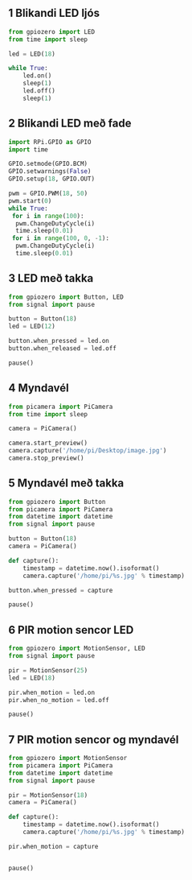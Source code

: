 ## 1 Blikandi LED ljós
``` python
from gpiozero import LED
from time import sleep

led = LED(18)

while True:
    led.on()
    sleep(1)
    led.off()
    sleep(1)

```

## 2 Blikandi LED með fade
``` python
import RPi.GPIO as GPIO
import time

GPIO.setmode(GPIO.BCM)
GPIO.setwarnings(False)
GPIO.setup(18, GPIO.OUT)

pwm = GPIO.PWM(18, 50)
pwm.start(0)
while True:
 for i in range(100):
  pwm.ChangeDutyCycle(i)
  time.sleep(0.01)
 for i in range(100, 0, -1):
  pwm.ChangeDutyCycle(i)
  time.sleep(0.01)
```

## 3 LED með takka
``` python
from gpiozero import Button, LED
from signal import pause

button = Button(18)
led = LED(12)

button.when_pressed = led.on
button.when_released = led.off

pause()
```

## 4 Myndavél
``` python
from picamera import PiCamera
from time import sleep

camera = PiCamera()

camera.start_preview()
camera.capture('/home/pi/Desktop/image.jpg')
camera.stop_preview()
```

## 5 Myndavél með takka
``` python
from gpiozero import Button
from picamera import PiCamera
from datetime import datetime
from signal import pause

button = Button(18)
camera = PiCamera()

def capture():
    timestamp = datetime.now().isoformat()
    camera.capture('/home/pi/%s.jpg' % timestamp)

button.when_pressed = capture

pause()
```
## 6 PIR motion sencor LED
``` python
from gpiozero import MotionSensor, LED
from signal import pause

pir = MotionSensor(25)
led = LED(18)

pir.when_motion = led.on
pir.when_no_motion = led.off

pause()
```

## 7 PIR motion sencor og myndavél
``` python
from gpiozero import MotionSensor
from picamera import PiCamera
from datetime import datetime
from signal import pause

pir = MotionSensor(18)
camera = PiCamera()

def capture():
    timestamp = datetime.now().isoformat()
    camera.capture('/home/pi/%s.jpg' % timestamp)

pir.when_motion = capture


pause()
```
